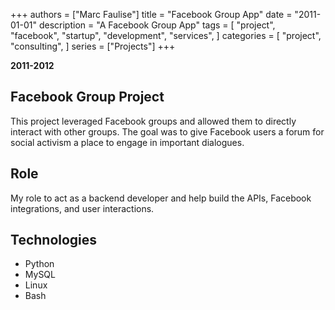 +++
authors = ["Marc Faulise"]
title = "Facebook Group App"
date = "2011-01-01"
description = "A Facebook Group App"
tags = [
    "project",
    "facebook",
    "startup",
    "development",
    "services",
]
categories = [
    "project",
    "consulting",
]
series = ["Projects"]
+++

**2011-2012**

## Facebook Group Project

This project leveraged Facebook groups and allowed them to directly interact
with other groups. The goal was to give Facebook users a forum for social
activism a place to engage in important dialogues.

## Role

My role to act as a backend developer and help build the APIs, Facebook 
integrations, and user interactions.

## Technologies

* Python
* MySQL
* Linux
* Bash

